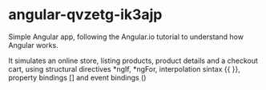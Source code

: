 # angular-qvzetg-ik3ajp

Simple Angular app, following the Angular.io tutorial to understand how Angular works.

It simulates an online store, listing products, product details and a checkout cart, using structural directives *ngIf, *ngFor, interpolation sintax {{ }}, property bindings [] and event bindings ()
